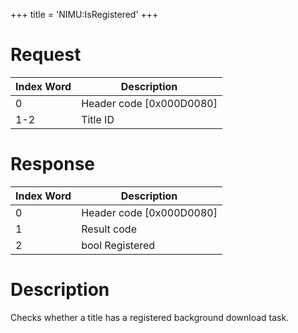 +++
title = 'NIMU:IsRegistered'
+++

# Request

| Index Word | Description                |
|------------|----------------------------|
| 0          | Header code \[0x000D0080\] |
| 1-2        | Title ID                   |

# Response

| Index Word | Description                |
|------------|----------------------------|
| 0          | Header code \[0x000D0080\] |
| 1          | Result code                |
| 2          | bool Registered            |

# Description

Checks whether a title has a registered background download task.
